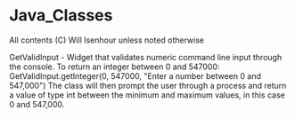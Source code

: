 Java_Classes
============
All contents (C) Will Isenhour unless noted otherwise

GetValidInput - 
Widget that validates numeric command line input through the console.
To return an integer between 0 and 547000: 
  GetValidInput.getInteger(0, 547000, "Enter a number between 0 and 547,000")
The class will then prompt the user through a process and return a value of type int between
the minimum and maximum values, in this case 0 and 547,000.